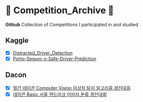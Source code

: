 # 🚀 Competition_Archive 🚀
**Github** Collection of Competitions I participated in and studied



## Kaggle
- [x] [Distracted_Driver_Detection](https://github.com/Seongwoong-sk/Distracted_Driver_Detection)   
- [x] [Porto-Seguro-s-Safe-Driver-Prediction](https://github.com/Seongwoong-sk/Porto-Seguro-s-Safe-Driver-Prediction)

## Dacon
- [x] [월간 데이콘 Computer Vision 이상치 탐지 알고리즘 경진대회](asdfsdf)   
- [x] [데이콘 Basic 서울 랜드마크 이미지 분류 경진대회](asdf)
